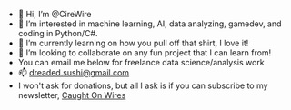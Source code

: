 - 👋 Hi, I’m @CireWire
- 👀 I’m interested in machine learning, AI, data analyzing, gamedev, and coding in Python/C#.
- 🌱 I’m currently learning on how you pull off that shirt, I love it!
- 💞️ I’m looking to collaborate on any fun project that I can learn from!
- You can email me below for freelance data science/analysis work
- 📫 dreaded.sushi@gmail.com
- I won't ask for donations, but all I ask is if you can subscribe to my newsletter, [Caught On Wires](https://www.caughtonwires.substack.com)

<!---
CireWire/CireWire is a ✨ special ✨ repository because its `README.md` (this file) appears on your GitHub profile.
You can click the Preview link to take a look at your changes.
--->
